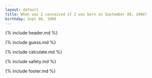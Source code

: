 ```yaml
---
layout: default
title: When was I conceived if I was born on September 08, 1900?
birthday: Sept 08, 1900
---
```


{% include header.md %}

{% include guess.md %}

{% include calculate.md %}

{% include safety.md %}

{% include footer.md %}



